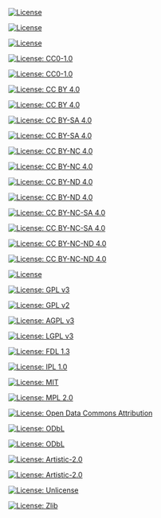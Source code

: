 [![License](https://img.shields.io/badge/License-Apache%202.0-yellowgreen.svg)](https://opensource.org/licenses/Apache-2.0)  

[![License](https://img.shields.io/badge/License-BSD%203--Clause-orange.svg)](https://opensource.org/licenses/BSD-3-Clause)

[![License](https://img.shields.io/badge/License-BSD%202--Clause-orange.svg)](https://opensource.org/licenses/BSD-2-Clause)

[![License: CC0-1.0](https://licensebuttons.net/l/zero/1.0/80x15.png)](http://creativecommons.org/publicdomain/zero/1.0/)

[![License: CC0-1.0](https://img.shields.io/badge/License-CC0%201.0-lightgrey.svg)](http://creativecommons.org/publicdomain/zero/1.0/)

[![License: CC BY 4.0](https://licensebuttons.net/l/by/4.0/80x15.png)](https://creativecommons.org/licenses/by/4.0/)

[![License: CC BY 4.0](https://img.shields.io/badge/License-CC%20BY%204.0-lightgrey.svg)](https://creativecommons.org/licenses/by/4.0/)

[![License: CC BY-SA 4.0](https://licensebuttons.net/l/by-sa/4.0/80x15.png)](https://creativecommons.org/licenses/by-sa/4.0/)

[![License: CC BY-SA 4.0](https://img.shields.io/badge/License-CC%20BY--SA%204.0-lightgrey.svg)](https://creativecommons.org/licenses/by-sa/4.0/)

[![License: CC BY-NC 4.0](https://licensebuttons.net/l/by-nc/4.0/80x15.png)](https://creativecommons.org/licenses/by-nc/4.0/)

[![License: CC BY-NC 4.0](https://img.shields.io/badge/License-CC%20BY--NC%204.0-lightgrey.svg)](https://creativecommons.org/licenses/by-nc/4.0/)

[![License: CC BY-ND 4.0](https://licensebuttons.net/l/by-nd/4.0/80x15.png)](https://creativecommons.org/licenses/by-nd/4.0/)

[![License: CC BY-ND 4.0](https://img.shields.io/badge/License-CC%20BY--ND%204.0-lightgrey.svg)](https://creativecommons.org/licenses/by-nd/4.0/)

[![License: CC BY-NC-SA 4.0](https://licensebuttons.net/l/by-nc-sa/4.0/80x15.png)](https://creativecommons.org/licenses/by-nc-sa/4.0/)  

[![License: CC BY-NC-SA 4.0](https://img.shields.io/badge/License-CC%20BY--NC--SA%204.0-lightgrey.svg)](https://creativecommons.org/licenses/by-nc-sa/4.0/)  

[![License: CC BY-NC-ND 4.0](https://licensebuttons.net/l/by-nc-nd/4.0/80x15.png)](https://creativecommons.org/licenses/by-nc-nd/4.0/)  

[![License: CC BY-NC-ND 4.0](https://img.shields.io/badge/License-CC%20BY--NC--ND%204.0-lightgrey.svg)](https://creativecommons.org/licenses/by-nc-nd/4.0/)  

[![License](https://img.shields.io/badge/License-EPL%201.0-red.svg)](https://opensource.org/licenses/EPL-1.0)  

[![License: GPL v3](https://img.shields.io/badge/License-GPLv3-blue.svg)](https://www.gnu.org/licenses/gpl-3.0)    

[![License: GPL v2](https://img.shields.io/badge/License-GPL%20v2-blue.svg)](https://www.gnu.org/licenses/old-licenses/gpl-2.0.en.html)  

[![License: AGPL v3](https://img.shields.io/badge/License-AGPL%20v3-blue.svg)](https://www.gnu.org/licenses/agpl-3.0)  

[![License: LGPL v3](https://img.shields.io/badge/License-LGPL%20v3-blue.svg)](https://www.gnu.org/licenses/lgpl-3.0)  

[![License: FDL 1.3](https://img.shields.io/badge/License-FDL%20v1.3-blue.svg)](https://www.gnu.org/licenses/fdl-1.3)  

[![License: IPL 1.0](https://img.shields.io/badge/License-IPL%201.0-blue.svg)](https://opensource.org/licenses/IPL-1.0)  

[![License: MIT](https://img.shields.io/badge/License-MIT-yellow.svg)](https://opensource.org/licenses/MIT)  

[![License: MPL 2.0](https://img.shields.io/badge/License-MPL%202.0-brightgreen.svg)](https://opensource.org/licenses/MPL-2.0) 

[![License: Open Data Commons Attribution](https://img.shields.io/badge/License-ODC_BY-brightgreen.svg)](https://opendatacommons.org/licenses/by/)  

[![License: ODbL](https://img.shields.io/badge/License-ODbL-brightgreen.svg)](https://opendatacommons.org/licenses/odbl/)  

[![License: ODbL](https://img.shields.io/badge/License-PDDL-brightgreen.svg)](https://opendatacommons.org/licenses/pddl/)  

[![License: Artistic-2.0](https://img.shields.io/badge/License-Perl-0298c3.svg)](https://opensource.org/licenses/Artistic-2.0)

[![License: Artistic-2.0](https://img.shields.io/badge/License-Artistic%202.0-0298c3.svg)](https://opensource.org/licenses/Artistic-2.0)

[![License: Unlicense](https://img.shields.io/badge/license-Unlicense-blue.svg)](http://unlicense.org/)

[![License: Zlib](https://img.shields.io/badge/License-Zlib-lightgrey.svg)](https://opensource.org/licenses/Zlib)